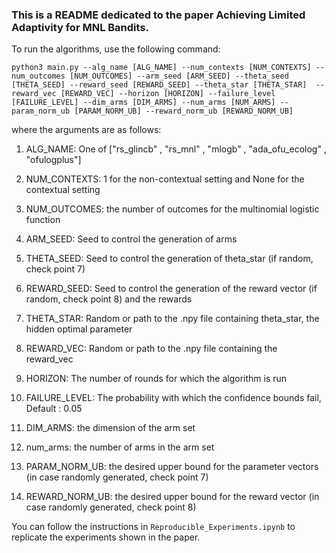 ### This is a README dedicated to the paper Achieving Limited Adaptivity for MNL Bandits.

To run the algorithms, use the following command: 

`python3 main.py --alg_name [ALG_NAME] --num_contexts [NUM_CONTEXTS] --num_outcomes [NUM_OUTCOMES] --arm_seed [ARM_SEED] --theta_seed [THETA_SEED] --reward_seed [REWARD_SEED] --theta_star [THETA_STAR]  --reward_vec [REWARD_VEC] --horizon [HORIZON] --failure_level [FAILURE_LEVEL] --dim_arms [DIM_ARMS] --num_arms [NUM_ARMS] --param_norm_ub [PARAM_NORM_UB] --reward_norm_ub [REWARD_NORM_UB]`

where the arguments are as follows:

1. ALG_NAME: One of ["rs_glincb" , "rs_mnl" , "mlogb" , "ada_ofu_ecolog" , "ofulogplus"]

2. NUM_CONTEXTS: 1 for the non-contextual setting and None for the contextual setting

3. NUM_OUTCOMES: the number of outcomes for the multinomial logistic function

4. ARM_SEED: Seed to control the generation of arms

5. THETA_SEED: Seed to control the generation of theta_star (if random, check point 7)

6. REWARD_SEED: Seed to control the generation of the reward vector (if random, check point 8) and the rewards

7. THETA_STAR: Random or path to the .npy file containing theta_star, the hidden optimal parameter

8. REWARD_VEC: Random or path to the .npy file containing the reward_vec

9. HORIZON: The number of rounds for which the algorithm is run

10. FAILURE_LEVEL: The probability with which the confidence bounds fail, Default : 0.05

11. DIM_ARMS: the dimension of the arm set

12. num_arms: the number of arms in the arm set

13. PARAM_NORM_UB: the desired upper bound for the parameter vectors (in case randomly generated, check point 7)

14. REWARD_NORM_UB: the desired upper bound for the reward vector (in case randomly generated, check point 8)

You can follow the instructions in `Reproducible_Experiments.ipynb` to replicate the experiments shown in the paper.